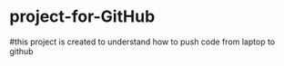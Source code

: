 # project-for-GitHub
#this project is created to understand how to push code from laptop to github 
